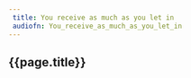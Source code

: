 ```yaml
---
 title: You receive as much as you let in
 audiofn: You_receive_as_much_as_you_let_in
---
```


## {{page.title}}

